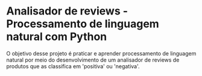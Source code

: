 # Analisador de reviews - Processamento de linguagem natural com Python

O objetivo desse projeto é praticar e aprender processamento de linguagem natural por meio do desenvolvimento de um analisador de reviews de produtos que as classifica em 'positiva' ou 'negativa'.
